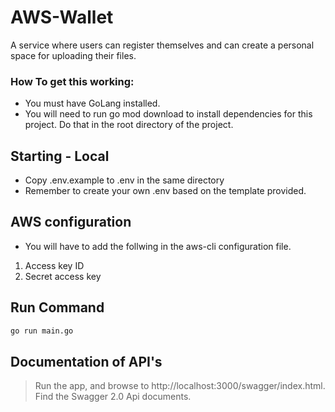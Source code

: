 # AWS-Wallet
A service where users can register themselves and can create a personal space for uploading their files. 

###  How To get this working:
- You must have GoLang installed. 
- You will need to run go mod download to install dependencies for this project. Do that in the root directory of the project. 

## Starting - Local 
- Copy .env.example to .env in the same directory 
- Remember to create your own .env based on the template provided. 

## AWS configuration 
- You will have to add the follwing in the aws-cli configuration file. 
1. Access key ID 
2. Secret access key 

## Run Command
```sh 
go run main.go 
```

## Documentation of API's
> Run the app, and browse to http://localhost:3000/swagger/index.html. Find the Swagger 2.0 Api documents. 